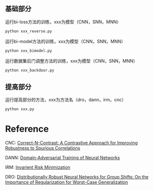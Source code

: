 ## 基础部分

运行bi-loss方法的训练，xxx为模型（CNN，SNN，MNN）

```bash
python xxx_reverse.py 
```

运行bi-model方法的训练，xxx为模型（CNN，SNN，MNN）

```bash
python xxx_bimodel.py 
```

运行数据集后门调整方法的训练，xxx为模型（CNN，SNN，MNN）

```bash
python xxx_backdoor.py 
```

## 提高部分

运行提高部分的方法，xxx为方法名（dro，dann，irm，cnc）

```bash
python xxx.py 
```

# Reference

CNC: [Correct-N-Contrast: A Contrastive Approach for Improving Robustness to Spurious Correlations](https://arxiv.org/abs/2203.01517)

DANN: [Domain-Adversarial Training of Neural Networks](https://arxiv.org/abs/1505.07818)

IRM: [Invarient Risk Minimization](https://arxiv.org/abs/1907.02893)

DRO: [Distributionally Robust Neural Networks for Group Shifts: On the Importance of Regularization for Worst-Case Generalization](https://arxiv.org/abs/1911.08731)
